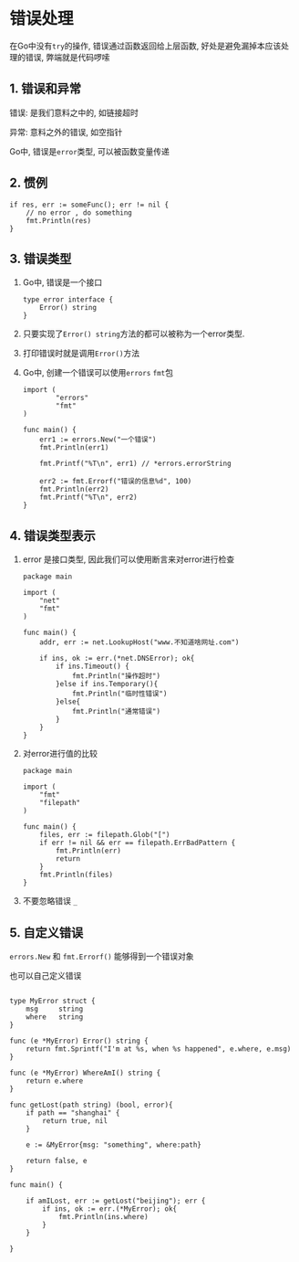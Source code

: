 # 错误处理

在Go中没有`try`的操作, 错误通过函数返回给上层函数, 好处是避免漏掉本应该处理的错误, 弊端就是代码啰嗦

## 1. 错误和异常

错误: 是我们意料之中的, 如链接超时

异常: 意料之外的错误, 如空指针

Go中, 错误是`error`类型, 可以被函数变量传递

## 2. 惯例

```golang
if res, err := someFunc(); err != nil {
    // no error , do something
    fmt.Println(res)
}
```

## 3. 错误类型

1. Go中, 错误是一个接口

    ```golang
    type error interface {
        Error() string
    }
    ```

2. 只要实现了`Error() string`方法的都可以被称为一个error类型.

3. 打印错误时就是调用`Error()`方法

4. Go中, 创建一个错误可以使用`errors` `fmt`包

    ```golang
    import (
            "errors"
            "fmt"
    )

    func main() {
        err1 := errors.New("一个错误")
        fmt.Println(err1)

        fmt.Printf("%T\n", err1) // *errors.errorString

        err2 := fmt.Errorf("错误的信息%d", 100)
        fmt.Println(err2)
        fmt.Printf("%T\n", err2)
    }
    ```

## 4. 错误类型表示

1. error 是接口类型, 因此我们可以使用断言来对error进行检查

    ```golang
    package main

    import (
        "net"
        "fmt"
    )

    func main() {
        addr, err := net.LookupHost("www.不知道啥网址.com")

        if ins, ok := err.(*net.DNSError); ok{
            if ins.Timeout() {
                fmt.Println("操作超时")
            }else if ins.Temporary(){
                fmt.Println("临时性错误")
            }else{
                fmt.Println("通常错误")
            }
        }
    }

    ```

2. 对error进行值的比较

    ```golang
    package main

    import (
        "fmt"
        "filepath"
    )

    func main() {
        files, err := filepath.Glob("[")
        if err != nil && err == filepath.ErrBadPattern {
            fmt.Println(err)
            return 
        }
        fmt.Println(files)
    }
    ```

3. 不要忽略错误 `_`

## 5. 自定义错误

`errors.New` 和 `fmt.Errorf()` 能够得到一个错误对象

也可以自己定义错误

```golang

type MyError struct {
    msg     string
    where   string
}

func (e *MyError) Error() string {
    return fmt.Sprintf("I'm at %s, when %s happened", e.where, e.msg)
}

func (e *MyError) WhereAmI() string {
    return e.where
}

func getLost(path string) (bool, error){
    if path == "shanghai" {
        return true, nil
    }

    e := &MyError{msg: "something", where:path}

    return false, e
}

func main() {

    if amILost, err := getLost("beijing"); err {
        if ins, ok := err.(*MyError); ok{
            fmt.Println(ins.where)
        }
    }
    
}
```
